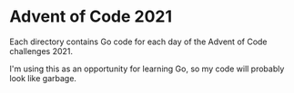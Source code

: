 Advent of Code 2021
===================

Each directory contains Go code for each day of the Advent of Code challenges 2021.

I'm using this as an opportunity for learning Go, so my code will probably look like garbage.

